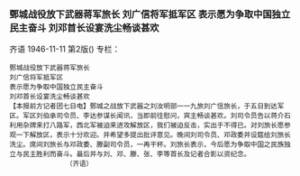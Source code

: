 ### 鄄城战役放下武器蒋军旅长  刘广信将军抵军区  表示愿为争取中国独立民主奋斗  刘邓首长设宴洗尘畅谈甚欢
齐语
1946-11-11
第2版()
专栏：

    鄄城战役放下武器蒋军旅长
    刘广信将军抵军区
    表示愿为争取中国独立民主奋斗
    刘邓首长设宴洗尘畅谈甚欢
    【本报前方记者团七日电】鄄城之战放下武器之刘汝明部一一九旅刘广信旅长，于五日到达军区。军区刘伯承司令员、李达参谋长闻讯，当即前往慰问，宾主畅谈甚欢。刘司令员告以蒋介石利用杂牌来打八路军，西北军被迫来进攻解放区，我们被迫反击，实出于不得已。对刘旅长愿参观一下解放区，表示十分欢迎。并希望多提出批评意见。晚间刘司令员、邓政委并设筵给刘旅长洗尘。席间刘旅长与邓政委、滕副司令员，一再干杯。刘旅长表示，今后愿为争取中国之民族独立与民主胜利而奋斗。最后并与刘、邓、滕、张、李等首长及记者合影以资纪念。
                  （齐语）

